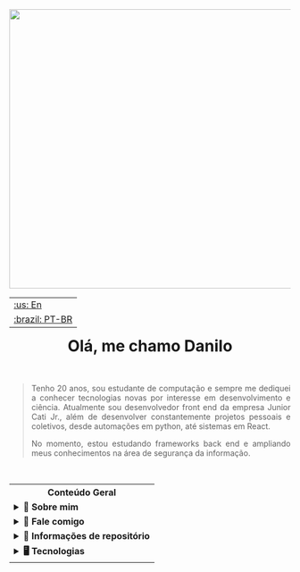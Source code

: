 <div align="center">

<img style="object-fit: cover" width="1200" height="500" src="https://media2.giphy.com/media/v1.Y2lkPTc5MGI3NjExN2hjZXJxZnlsbDF3em1temRlY3duYWs5eDFveXFmMTduY29oN2tveiZlcD12MV9pbnRlcm5hbF9naWZfYnlfaWQmY3Q9Zw/2IudUHdI075HL02Pkk/giphy.gif" />

</div>

<table align="right">
 <tr><td><a href="./README_EN.md">:us: En</a></td></tr>
 <tr><td><a href="./README.md">:brazil: PT-BR</a></td></tr>
</table>

<h1 align="center">
  Olá, me chamo Danilo
</h1>
<br />

<div align="justify">
  <p>
    
  >Tenho 20 anos, sou estudante de computação e sempre me dediquei a conhecer tecnologias novas por interesse em desenvolvimento e ciência. Atualmente sou desenvolvedor front end da empresa Junior Cati Jr.,       além de desenvolver constantemente projetos pessoais e coletivos, desde automações em python, até sistemas em React.
  >
  >No momento, estou estudando frameworks back end e ampliando meus conhecimentos na área de segurança da informação.
  
  </p>
</div>

<br />

<table align="center">
  <th>
      <div align="center">Conteúdo Geral</div>
  </th>
  <tr>
    <td>
      <details>
        <summary><strong>🔮 Sobre mim</strong></summary> 
        
  - 🎓 Bacharelado em Ciência da Computação na UFSCar (Universidade Federal de São Carlos).
      
  - 🌐 [Site](https://danilosilvaportfolio.netlify.app/)
      
  - 📄 [Currículo](https://drive.google.com/file/d/1qEb14DkSWG1w_9HxJbOQDec6ts5OZuy9/view?usp=sharing)
      
  - 💻 Experiência em C++, Java e React Js
      </details>
    </td>
    <tr>
    <td>
      <details>
        <summary><strong>📱 Fale comigo</strong></summary>
        <br />
        <div align="center">
          <a href="https://instagram.com/dan.sp1" target="_blank"><img src="https://img.shields.io/badge/-Instagram-%23E4405F?style=for-the-badge&logo=instagram&logoColor=white" target="_blank"></a>
          <a href = "mailto:danilo.sp03@gmail.com"><img src="https://img.shields.io/badge/Gmail-D14836?style=for-the-badge&logo=gmail&logoColor=white" target="_blank"></a>
          <a href="https://www.linkedin.com/in/danilo-da-silva-pinto-5632b11aa/" target="_blank"><img src="https://img.shields.io/badge/-LinkedIn-%230077B5?style=for-the-badge&logo=linkedin&logoColor=white" target="_blank"></a>  
        </div>
        <br />
      </details>
    </td>
    </tr>
    <tr>
    <td>
      <details>
        <summary><strong>📅 Informações de repositório</strong></summary>
        <br />
        <div align="center">
          <img height="130em" src="https://github-readme-stats-git-masterrstaa-rickstaa.vercel.app/api?username=danilosp1&show_icons=true&include_all_commits=true&theme=blueberry&hide_border=true"/>
          <img height="130em" src="https://github-readme-stats-git-masterrstaa-rickstaa.vercel.app/api/top-langs/?username=danilosp1&layout=compact&theme=blueberry&hide_border=true" />
          <img height="130em" src="https://github-profile-summary-cards.vercel.app/api/cards/stats?username=danilosp1&theme=blueberry"/>
        </div>
        <div align="center">
          <img height="130em" src="https://github-profile-summary-cards.vercel.app/api/cards/profile-details?username=danilosp1&theme=blueberry"/>
          <img height="130em" src="http://github-readme-streak-stats.herokuapp.com/?user=danilosp1&theme=blueberry&date_format=M%20j%5B%2C%20Y%5D" />
        </div>
        <br />
      </details>
  </td>
  </tr>
  <tr>
    <td>
      <details>
        <summary><strong>🖥️ Tecnologias</strong></summary>
        <br />
        <div align="center">
          <img src="https://cdn.jsdelivr.net/gh/devicons/devicon/icons/python/python-original.svg" width="40" height="40"/>
          <img src="https://cdn.jsdelivr.net/gh/devicons/devicon/icons/c/c-original.svg" width="40" height="40"/>
          <img src="https://cdn.jsdelivr.net/gh/devicons/devicon/icons/cplusplus/cplusplus-original.svg" width="40" height="40"/>
          <img src="https://cdn.jsdelivr.net/gh/devicons/devicon/icons/java/java-original.svg" width="40" height="40"/>
          <img src="https://cdn.jsdelivr.net/gh/devicons/devicon/icons/nodejs/nodejs-original.svg" width="40" height="40"/>
          <img src="https://cdn.jsdelivr.net/gh/devicons/devicon/icons/react/react-original.svg" width="40" height="40"/>
        </div>
        <br />
      </details>
    </td>
  </tr>
</table>




